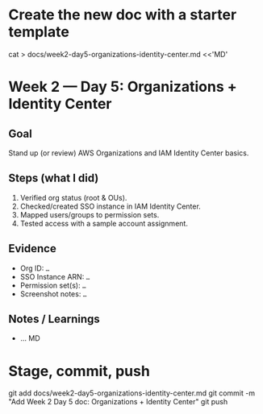 # Create the new doc with a starter template
cat > docs/week2-day5-organizations-identity-center.md <<'MD'
# Week 2 — Day 5: Organizations + Identity Center

## Goal
Stand up (or review) AWS Organizations and IAM Identity Center basics.

## Steps (what I did)
1. Verified org status (root & OUs).
2. Checked/created SSO instance in IAM Identity Center.
3. Mapped users/groups to permission sets.
4. Tested access with a sample account assignment.

## Evidence
- Org ID: `…`
- SSO Instance ARN: `…`
- Permission set(s): `…`
- Screenshot notes: `…`

## Notes / Learnings
- …
MD

# Stage, commit, push
git add docs/week2-day5-organizations-identity-center.md
git commit -m "Add Week 2 Day 5 doc: Organizations + Identity Center"
git push
